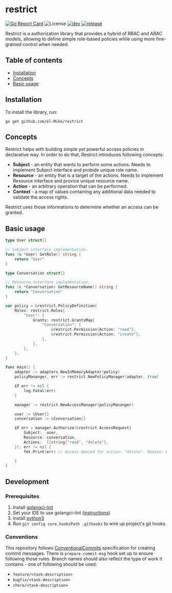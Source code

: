 # restrict

[![Go Report Card](https://goreportcard.com/badge/github.com/el-Mike/gochat)](https://goreportcard.com/report/github.com/el-Mike/restrict)
![License](https://img.shields.io/github/license/el-Mike/restrict)
[![dev](https://github.com/el-Mike/restrict/actions/workflows/dev.yml/badge.svg?branch=develop)](https://github.com/el-Mike/restrict/actions/workflows/dev.yml)
[![release](https://github.com/el-Mike/restrict/actions/workflows/release.yml/badge.svg)](https://github.com/el-Mike/restrict/actions/workflows/release.yml)

Restrict is a authorization library that provides a hybrid of RBAC and ABAC models, allowing to define simple role-based policies while using more fine-grained control when needed.

## Table of contents
* [Installation](#installation)
* [Concepts](#concepts)
* [Basic usage](#basic-usage)

## Installation
To install the library, run:
```
go get github.com/el-Mike/restrict
```

## Concepts
Restrict helps with building simple yet powerful access policies in declarative way. In order to do that, Restrict introduces following concepts:
* **Subject** - an entity that wants to perform some actions. Needs to implement Subject interface and probide unique role name.
* **Resource** - an entity that is a target of the actions. Needs to implement Resource interface and provice unique resource name.
* **Action** - an arbitrary operation that can be performed.
* **Context** - a map of values containing any additional data needed to validate the access rights.

Restrict uses those informations to determine whether an access can be granted.

## Basic usage
```go
type User struct{}

// Subject interface implementation.
func (u *User) GetRole() string {
	return "User"
}

type Conversation struct{}

// Resource interface implementation.
func (c *Conversation) GetResourceName() string {
	return "Conversation"
}

var policy = &restrict.PolicyDefinition{
	Roles: restrict.Roles{
		"User": {
			Grants: restrict.GrantsMap{
				"Conversation": {
					&restrict.Permission{Action: "read"},
					&restrict.Permission{Action: "create"},
				},
			},
		},
	},
}

func main() {
	adapter := adapters.NewInMemoryAdapter(policy)
	policyMananger, err := restrict.NewPolicyManager(adapter, true)

	if err != nil {
		log.Fatal(err)
	}

	manager := restrict.NewAccessManager(policyMananger)

	user := &User{}
	conversation := &Conversation{}

	if err = manager.Authorize(&restrict.AccessRequest{
		Subject:  user,
		Resource: conversation,
		Actions:  []string{"read", "delete"},
	}); err != nil {
		fmt.Print(err) // Access denied for action: "delete". Reason: Permission for action: "delete" is not granted for Resource: "Conversation"

	}
}
```

## Development
### Prerequisites

1. Install [golangci-lint](https://golangci-lint.run/usage/install/)
2. Set your IDE to use golangci-lint ([instructions](https://golangci-lint.run/usage/integrations/))
3. Install [python3](https://www.python.org/download/releases/3.0/)
4. Run `git config core.hooksPath .githooks` to wire up project's git hooks

### Conventions

This repository follows [ConventionalCommits](https://www.conventionalcommits.org/en/v1.0.0/) specification for creating commit messages. There is `prepare-commit-msg` hook set up to ensure following those rules. Branch names should also reflect the type of work it contains - one of following should be used:
* `feature/<task-description>`
* `bugfix/<task-description>`
* `chore/<task-description>`

